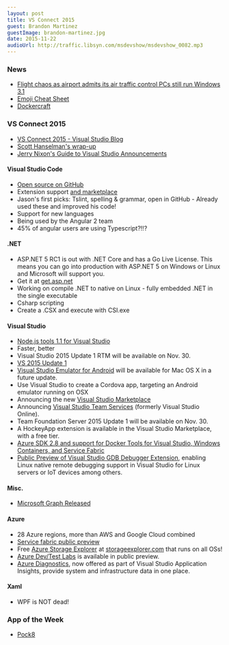 ```yaml
---
layout: post
title: VS Connect 2015
guest: Brandon Martinez
guestImage: brandon-martinez.jpg
date: 2015-11-22
audioUrl: http://traffic.libsyn.com/msdevshow/msdevshow_0082.mp3
---
```


### News

 - [Flight chaos as airport admits its air traffic control PCs still run Windows 3.1](http://metro.co.uk/2015/11/16/flight-chaos-as-airport-admits-its-air-traffic-control-pcs-still-run-windows-3-1-5505950/)
 - [Emoji Cheat Sheet](http://www.emoji-cheat-sheet.com/)
 - [Dockercraft](https://github.com/docker/dockercraft)
 
### VS Connect 2015

 - [VS Connect 2015 - Visual Studio Blog](http://blogs.msdn.com/b/visualstudio/archive/2015/11/18/news-and-announcements-from-connect-2015.aspx)
 - [Scott Hanselman's wrap-up](http://www.hanselman.com/blog/ASPNET5AndNETCoreRC1InContextPlusAllTheConnect2015News.aspx)
 - [Jerry Nixon's Guide to Visual Studio Announcements](http://blog.jerrynixon.com/2015/11/a-developers-guide-to-visual-studio.html?m=1)


#### Visual Studio Code

 - [Open source on GitHub](https://github.com/microsoft/vscode)
 - Extension support [and marketplace](https://marketplace.visualstudio.com/#VSCode)
  -   Jason's first picks: Tslint, spelling & grammar, open in GitHub - Already used these and improved his code!
 - Support for new languages
 - Being used by the Angular 2 team
  - 45% of angular users are using Typescript?!!?

#### .NET

 - ASP.NET 5 RC1 is out with .NET Core and has a Go Live License. This means you can go into production with ASP.NET 5 on Windows or Linux and Microsoft will support you.
  - Get it at [get.asp.net](http://get.asp.net)
 - Working on compile .NET to native on Linux - fully embedded .NET in the single executable
 - Csharp scripting
  - Create a .CSX and execute with CSI.exe

#### Visual Studio

 - [Node.js tools 1.1 for Visual Studio](http://blogs.msdn.com/b/visualstudio/archive/2015/11/18/node-js-tools-1-1-for-visual-studio-released.aspx)
  - Faster, better
 - Visual Studio 2015 Update 1 RTM will be available on Nov. 30.
  - [VS 2015 Update 1](https://www.visualstudio.com/en-us/news/vs2015-update1-vs.aspx)
 - [Visual Studio Emulator for Android](https://www.visualstudio.com/en-us/features/msft-android-emulator-vs.aspx) will be available for Mac OS X in a future update.
  - Use Visual Studio to create a Cordova app, targeting an Android emulator running on OSX
 - Announcing the new [Visual Studio Marketplace](https://www.visualstudio.com/en-us/get-started/marketplace/overview)
 - Announcing [Visual Studio Team Services](https://www.visualstudio.com/en-us/products/visual-studio-team-services-vs.aspx) (formerly Visual Studio Online).
 - Team Foundation Server 2015 Update 1 will be available on Nov. 30.
 - A HockeyApp extension is available in the Visual Studio Marketplace, with a free tier.
 - [Azure SDK 2.8 and support for Docker Tools for Visual Studio, Windows Containers, and Service Fabric](https://azure.microsoft.com/en-us/blog/announcing-the-azure-sdk-2-8-for-net/)
 - [Public Preview of Visual Studio GDB Debugger Extension](http://blogs.msdn.com/b/vcblog/archive/2015/11/18/announcing-the-vs-gdb-debugger-extension.aspx), enabling Linux native remote debugging support in Visual Studio for Linux servers or IoT devices among others.

#### Misc.

 - [Microsoft Graph Released](http://graph.microsoft.com)

#### Azure

 - 28 Azure regions, more than AWS and Google Cloud combined
 - [Service fabric public preview](http://blogs.msdn.com/b/azureservicefabric/archive/2015/11/18/service-fabric-enters-public-preview.aspx)
  - Free [Azure Storage Explorer](http://storageexplorer.com/) at [storageexplorer.com](http://storageexplorer.com/) that runs on all OSs!
 - [Azure Dev/Test Labs](https://azure.microsoft.com/en-us/services/devtest-lab/) is available in public preview.
 - [Azure Diagnostics](https://azure.microsoft.com/en-us/blog/azure-diagnostics-integration-with-application-insights/), now offered as part of Visual Studio Application Insights, provide system and infrastructure data in one place.

#### Xaml

 - WPF is NOT dead!

### App of the Week

 - [Pock8](https://www.microsoft.com/en-us/store/apps/pock8/9wzdncrdktl2)
